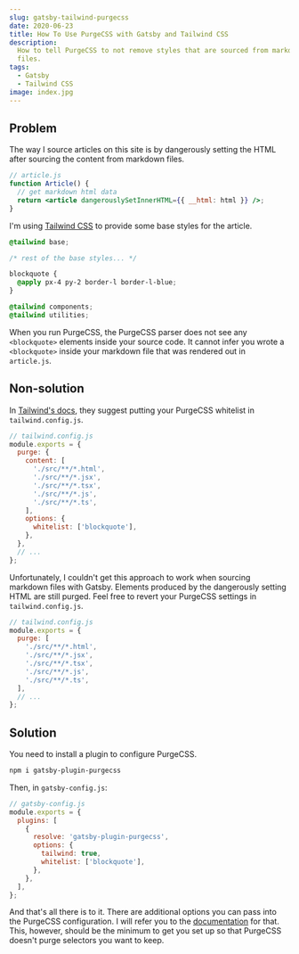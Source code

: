 ```yaml
---
slug: gatsby-tailwind-purgecss
date: 2020-06-23
title: How To Use PurgeCSS with Gatsby and Tailwind CSS
description:
  How to tell PurgeCSS to not remove styles that are sourced from markdown
  files.
tags:
  - Gatsby
  - Tailwind CSS
image: index.jpg
---
```


## Problem

The way I source articles on this site is by dangerously setting the HTML after
sourcing the content from markdown files.

```jsx
// article.js
function Article() {
  // get markdown html data
  return <article dangerouslySetInnerHTML={{ __html: html }} />;
}
```

I'm using [Tailwind CSS](https://tailwindcss.com/) to provide some base styles
for the article.

```css
@tailwind base;

/* rest of the base styles... */

blockquote {
  @apply px-4 py-2 border-l border-l-blue;
}

@tailwind components;
@tailwind utilities;
```

When you run PurgeCSS, the PurgeCSS parser does not see any `<blockquote>`
elements inside your source code. It cannot infer you wrote a `<blockquote>`
inside your markdown file that was rendered out in `article.js`.

## Non-solution

In
[Tailwind's docs](https://tailwindcss.com/docs/controlling-file-size/#purgecss-options),
they suggest putting your PurgeCSS whitelist in `tailwind.config.js`.

```javascript
// tailwind.config.js
module.exports = {
  purge: {
    content: [
      './src/**/*.html',
      './src/**/*.jsx',
      './src/**/*.tsx',
      './src/**/*.js',
      './src/**/*.ts',
    ],
    options: {
      whitelist: ['blockquote'],
    },
  },
  // ...
};
```

Unfortunately, I couldn't get this approach to work when sourcing markdown files
with Gatsby. Elements produced by the dangerously setting HTML are still purged.
Feel free to revert your PurgeCSS settings in `tailwind.config.js`.

```javascript
// tailwind.config.js
module.exports = {
  purge: [
    './src/**/*.html',
    './src/**/*.jsx',
    './src/**/*.tsx',
    './src/**/*.js',
    './src/**/*.ts',
  ],
  // ...
};
```

## Solution

You need to install a plugin to configure PurgeCSS.

```bash
npm i gatsby-plugin-purgecss
```

Then, in `gatsby-config.js`:

```javascript
// gatsby-config.js
module.exports = {
  plugins: [
    {
      resolve: 'gatsby-plugin-purgecss',
      options: {
        tailwind: true,
        whitelist: ['blockquote'],
      },
    },
  ],
};
```

And that's all there is to it. There are additional options you can pass into
the PurgeCSS configuration. I will refer you to the
[documentation](https://www.gatsbyjs.org/packages/gatsby-plugin-purgecss/) for
that. This, however, should be the minimum to get you set up so that PurgeCSS
doesn't purge selectors you want to keep.
